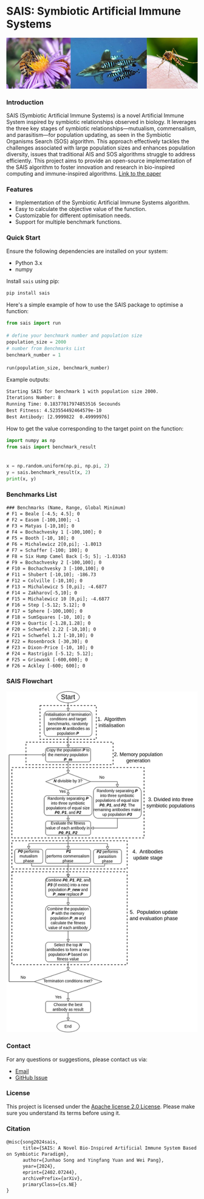 # SAIS: Symbiotic Artificial Immune Systems

![Symbiotic](https://raw.githubusercontent.com/Rqcker/ImageHosting/master/dissertation/symbio3.png)

### Introduction
SAIS (Symbiotic Artificial Immune Systems) is a novel Artificial Immune System inspired by symbiotic relationships observed in biology. It leverages the three key stages of symbiotic relationships—mutualism, commensalism, and parasitism—for population updating, as seen in the Symbiotic Organisms Search (SOS) algorithm. This approach effectively tackles the challenges associated with large population sizes and enhances population diversity, issues that traditional AIS and SOS algorithms struggle to address efficiently. This project aims to provide an open-source implementation of the SAIS algorithm to foster innovation and research in bio-inspired computing and immune-inspired algorithms.  [Link to the paper](https://arxiv.org/abs/2402.07244)

### Features

- Implementation of the Symbiotic Artificial Immune Systems algorithm.
- Easy to calculate the objective value of the function.
- Customizable for different optimisation needs.
- Support for multiple benchmark functions.

### Quick Start

Ensure the following dependencies are installed on your system:
- Python 3.x
- numpy

Install `sais` using pip:

```bash
pip install sais
```

Here's a simple example of how to use the SAIS package to optimise a function:

```python
from sais import run

# define your benchmark number and population size
population_size = 2000
# number from Benchmarks List
benchmark_number = 1

run(population_size, benchmark_number)
```

Example outputs:
```bash
Starting SAIS for benchmark 1 with population size 2000.
Iterations Number: 8
Running Time: 0.18377017974853516 Secounds
Best Fitness: 4.523554492464579e-10
Best Antibody: [2.9999822  0.49999976]
```

How to get the value corresponding to the target point on the function:
```python
import numpy as np
from sais import benchmark_result


x = np.random.uniform(np.pi, np.pi, 2)
y = sais.benchmark_result(x, 2)
print(x, y)
```

### Benchmarks List
```
### Benchmarks (Name, Range, Global Minimum)
# F1 = Beale [-4.5; 4.5]; 0
# F2 = Easom [-100,100]; -1
# F3 = Matyas [-10,10]; 0
# F4 = Bochachvesky 1 [-100,100]; 0
# F5 = Booth [-10, 10]; 0
# F6 = Michalewicz 2[0,pi]; -1.8013
# F7 = Schaffer [-100; 100]; 0
# F8 = Six Hump Camel Back [-5; 5]; -1.03163
# F9 = Bochachvesky 2 [-100,100]; 0
# F10 = Bochachvesky 3 [-100,100]; 0
# F11 = Shubert [-10,10]; -186.73
# F12 = Colville [-10,10]; 0
# F13 = Michalewicz 5 [0,pi]; -4.6877
# F14 = Zakharov[-5,10]; 0
# F15 = Michalewicz 10 [0,pi]; -4.6877
# F16 = Step [-5.12; 5.12]; 0
# F17 = Sphere [-100,100]; 0
# F18 = SumSquares [-10, 10]; 0
# F19 = Quartic [-1.28,1.28]; 0
# F20 = Schwefel 2.22 [-10,10]; 0
# F21 = Schwefel 1.2 [-10,10]; 0
# F22 = Rosenbrock [-30,30]; 0
# F23 = Dixon-Price [-10, 10]; 0
# F24 = Rastrigin [-5.12; 5.12];
# F25 = Griewank [-600,600]; 0
# F26 = Ackley [-600; 600]; 0
```

### SAIS Flowchart
![Flowchart](https://raw.githubusercontent.com/Rqcker/ImageHosting/master/dissertation/flowchart.png)

### Contact
For any questions or suggestions, please contact us via:
- [Email](mailto:junhao.song23@imperial.ac.uk)
- [GitHub Issue](https://github.com/Rqcker/SymbioticAIS/issues)

### License
This project is licensed under the [Apache license 2.0 License](LICENSE). Please make sure you understand its terms before using it.

### Citation
```
@misc{song2024sais,
      title={SAIS: A Novel Bio-Inspired Artificial Immune System Based on Symbiotic Paradigm}, 
      author={Junhao Song and Yingfang Yuan and Wei Pang},
      year={2024},
      eprint={2402.07244},
      archivePrefix={arXiv},
      primaryClass={cs.NE}
}
```
